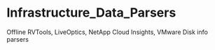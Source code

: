 # Infrastructure_Data_Parsers
Offline RVTools, LiveOptics, NetApp Cloud Insights, VMware Disk info parsers
